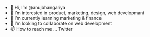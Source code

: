 - 👋 Hi, I’m @anujbhangariya
- 👀 I’m interested in product, marketing, design, web developmant
- 🌱 I’m currently learning marketing & finance
- 💞️ I’m looking to collaborate on web development
- 📫 How to reach me ... Twitter

<!---
anujbhangariya/anujbhangariya is a ✨ special ✨ repository because its `README.md` (this file) appears on your GitHub profile.
You can click the Preview link to take a look at your changes.
--->
